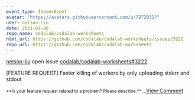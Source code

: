 ```yaml
---
event_type: IssuesEvent
avatar: "https://avatars.githubusercontent.com/u/7272031?"
user: nelson-liu
date: 2021-01-26
repo_name: codalab/codalab-worksheets
html_url: https://github.com/codalab/codalab-worksheets/issues/3222
repo_url: https://github.com/codalab/codalab-worksheets
---
```


<a href='https://github.com/nelson-liu' target='_blank'>nelson-liu</a> open issue <a href='https://github.com/codalab/codalab-worksheets/issues/3222' target='_blank'>codalab/codalab-worksheets#3222</a>.

<p>[FEATURE REQUEST] Faster killing of workers by only uploading stderr and stdout</p><small>**Is your feature request related to a problem? Please describe.**...</small><a href='https://github.com/codalab/codalab-worksheets/issues/3222' target='_blank'>View Comment</a>
